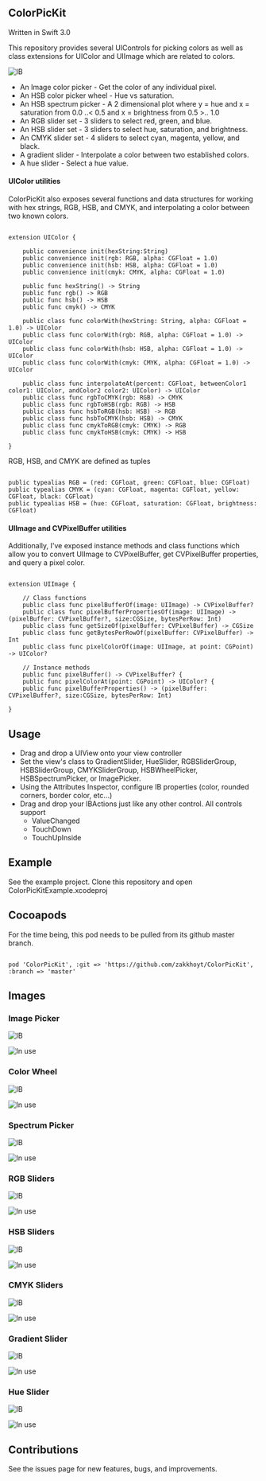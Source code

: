 ## ColorPicKit

Written in Swift 3.0

This repository provides several UIControls for picking colors as well as class extensions for UIColor and UIImage which are related to colors.

![IB](https://github.com/zakkhoyt/ColorPicKit/blob/master/images/all_100816.png)

* An Image color picker - Get the color of any individual pixel.
* An HSB color picker wheel - Hue vs saturation.
* An HSB spectrum picker - A 2 dimensional plot where y = hue and x = saturation from 0.0 ..< 0.5 and x = brightness from 0.5 >.. 1.0
* An RGB slider set - 3 sliders to select red, green, and blue.
* An HSB slider set - 3 sliders to select hue, saturation, and brightness.
* An CMYK slider set - 4 sliders to select cyan, magenta, yellow, and black.
* A gradient slider - Interpolate a color between two established colors.
* A hue slider - Select a hue value.

#### UIColor utilities

ColorPicKit also exposes several functions and data structures for working with hex strings, RGB, HSB, and CMYK, and interpolating a color between two known colors.

````

extension UIColor {

    public convenience init(hexString:String)
    public convenience init(rgb: RGB, alpha: CGFloat = 1.0)
    public convenience init(hsb: HSB, alpha: CGFloat = 1.0)
    public convenience init(cmyk: CMYK, alpha: CGFloat = 1.0)

    public func hexString() -> String
    public func rgb() -> RGB
    public func hsb() -> HSB
    public func cmyk() -> CMYK

    public class func colorWith(hexString: String, alpha: CGFloat = 1.0) -> UIColor
    public class func colorWith(rgb: RGB, alpha: CGFloat = 1.0) -> UIColor
    public class func colorWith(hsb: HSB, alpha: CGFloat = 1.0) -> UIColor
    public class func colorWith(cmyk: CMYK, alpha: CGFloat = 1.0) -> UIColor

    public class func interpolateAt(percent: CGFloat, betweenColor1 color1: UIColor, andColor2 color2: UIColor) -> UIColor
    public class func rgbToCMYK(rgb: RGB) -> CMYK
    public class func rgbToHSB(rgb: RGB) -> HSB
    public class func hsbToRGB(hsb: HSB) -> RGB
    public class func hsbToCMYK(hsb: HSB) -> CMYK
    public class func cmykToRGB(cmyk: CMYK) -> RGB
    public class func cmykToHSB(cmyk: CMYK) -> HSB

}

````

RGB, HSB, and CMYK are defined as tuples

````

public typealias RGB = (red: CGFloat, green: CGFloat, blue: CGFloat)
public typealias CMYK = (cyan: CGFloat, magenta: CGFloat, yellow: CGFloat, black: CGFloat)
public typealias HSB = (hue: CGFloat, saturation: CGFloat, brightness: CGFloat)

````

#### UIImage and CVPixelBuffer utilities

Additionally, I've exposed instance methods and class functions which allow you to convert UIImage to CVPixelBuffer, get CVPixelBuffer properties, and query a pixel color.

````

extension UIImage {

    // Class functions
    public class func pixelBufferOf(image: UIImage) -> CVPixelBuffer?
    public class func pixelBufferPropertiesOf(image: UIImage) -> (pixelBuffer: CVPixelBuffer?, size:CGSize, bytesPerRow: Int)
    public class func getSizeOf(pixelBuffer: CVPixelBuffer) -> CGSize
    public class func getBytesPerRowOf(pixelBuffer: CVPixelBuffer) -> Int
    public class func pixelColorOf(image: UIImage, at point: CGPoint) -> UIColor?

    // Instance methods
    public func pixelBuffer() -> CVPixelBuffer? {
    public func pixelColorAt(point: CGPoint) -> UIColor? {
    public func pixelBufferProperties() -> (pixelBuffer: CVPixelBuffer?, size:CGSize, bytesPerRow: Int)

}

````

## Usage
- Drag and drop a UIView onto your view controller
- Set the view's class to GradientSlider, HueSlider, RGBSliderGroup, HSBSliderGroup, CMYKSliderGroup, HSBWheelPicker, HSBSpectrumPicker, or ImagePicker.
- Using the Attributes Inspector, configure IB properties (color, rounded corners, border color, etc...)
- Drag and drop your IBActions just like any other control. All controls support
  - ValueChanged
  - TouchDown
  - TouchUpInside

## Example

See the example project. Clone this repository and open ColorPicKitExample.xcodeproj

## Cocoapods

For the time being, this pod needs to be pulled from its github master branch.

````

pod 'ColorPicKit', :git => 'https://github.com/zakkhoyt/ColorPicKit', :branch => 'master'

````

## Images

### Image Picker

![IB](https://raw.githubusercontent.com/zakkhoyt/ColorPicKit/master/images/ib_image.png)

![In use](https://raw.githubusercontent.com/zakkhoyt/ColorPicKit/master/images/image.png)


### Color Wheel

![IB](https://raw.githubusercontent.com/zakkhoyt/ColorPicKit/master/images/ib_wheel.png)

![In use](https://raw.githubusercontent.com/zakkhoyt/ColorPicKit/master/images/wheel.png)

### Spectrum Picker

![IB](https://raw.githubusercontent.com/zakkhoyt/ColorPicKit/master/images/ib_spectrum.png)

![In use](https://raw.githubusercontent.com/zakkhoyt/ColorPicKit/master/images/spectrum.png)


### RGB Sliders

![IB](https://raw.githubusercontent.com/zakkhoyt/ColorPicKit/master/images/ib_rgb.png)

![In use](https://raw.githubusercontent.com/zakkhoyt/ColorPicKit/master/images/rgb.png)


### HSB Sliders

![IB](https://raw.githubusercontent.com/zakkhoyt/ColorPicKit/master/images/ib_hsb.png)

![In use](https://raw.githubusercontent.com/zakkhoyt/ColorPicKit/master/images/hsb.png)


### CMYK Sliders

![IB](https://raw.githubusercontent.com/zakkhoyt/ColorPicKit/master/images/ib_cmyk.png)

![In use](https://raw.githubusercontent.com/zakkhoyt/ColorPicKit/master/images/cmyk.png)

### Gradient Slider

![IB](https://raw.githubusercontent.com/zakkhoyt/ColorPicKit/master/images/ib_gradient.png)

![In use](https://raw.githubusercontent.com/zakkhoyt/ColorPicKit/master/images/gradient.png)

### Hue Slider

![IB](https://raw.githubusercontent.com/zakkhoyt/ColorPicKit/master/images/ib_hue.png)

![In use](https://raw.githubusercontent.com/zakkhoyt/ColorPicKit/master/images/hue.png)

## Contributions

See the issues page for new features, bugs, and improvements.
